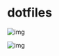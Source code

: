 # dotfiles

![img](https://i.postimg.cc/KzStp2VJ/whatever.png)

![img](https://i.postimg.cc/tCkQXRNn/whatever.png)
